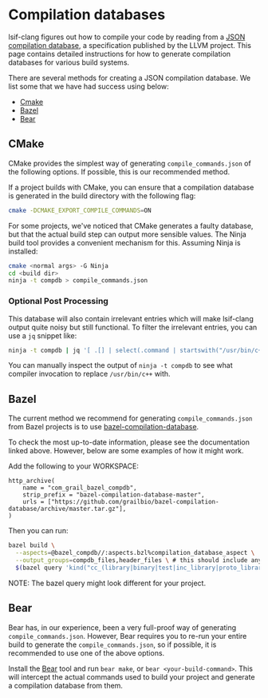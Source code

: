 # Compilation databases

lsif-clang figures out how to compile your code by reading from a [JSON compilation database](http://clang.llvm.org/docs/JSONCompilationDatabase.html), a specification published by the LLVM project. This page contains detailed instructions for how to generate compilation databases for various build systems.

There are several methods for creating a JSON compilation database. We list some that we have had success using below:
- [Cmake](##Cmake)
- [Bazel](##Bazel)
- [Bear](##Bear)

## CMake

CMake provides the simplest way of generating `compile_commands.json` of the following options. If possible, this is our recommended method.

If a project builds with CMake, you can ensure that a compilation database is generated in the build directory with the following flag:

```sh
cmake -DCMAKE_EXPORT_COMPILE_COMMANDS=ON
```

For some projects, we've noticed that CMake generates a faulty database, but that the actual build step can output more sensible values. The Ninja build tool provides a convenient mechanism for this. Assuming Ninja is installed:

```sh
cmake <normal args> -G Ninja
cd <build dir>
ninja -t compdb > compile_commands.json
```

### Optional Post Processing

This database will also contain irrelevant entries which will make lsif-clang output quite noisy but still functional. To filter the irrelevant entries, you can use a `jq` snippet like:
```sh
ninja -t compdb | jq '[ .[] | select(.command | startswith("/usr/bin/c++")) ] > compile_commands.json'
```
You can manually inspect the output of `ninja -t compdb` to see what compiler invocation to replace `/usr/bin/c++` with.


## Bazel

The current method we recommend for generating `compile_commands.json` from
Bazel projects is to use [bazel-compilation-database](https://github.com/grailbio/bazel-compilation-database).

To check the most up-to-date information, please see the documentation linked above. However, below are some examples of how it might work.

Add the following to your WORKSPACE:

```skylark
http_archive(
    name = "com_grail_bazel_compdb",
    strip_prefix = "bazel-compilation-database-master",
    urls = ["https://github.com/grailbio/bazel-compilation-database/archive/master.tar.gz"],
)
```

Then you can run:

```bash
bazel build \
  --aspects=@bazel_compdb//:aspects.bzl%compilation_database_aspect \
  --output_groups=compdb_files,header_files \ # this should include any generated outputs needed for cpp compilation
  $(bazel query 'kind("cc_(library|binary|test|inc_library|proto_library)", //...)')
```

NOTE: The bazel query might look different for your project.


## Bear

Bear has, in our experience, been a very full-proof way of generating
`compile_commands.json`. However, Bear requires you to re-run your entire build
to generate the `compile_commands.json`, so if possible, it is recommended to
use one of the above options.

Install the [Bear](https://github.com/rizsotto/Bear) tool and run `bear make`,
or `bear <your-build-command>`. This will intercept the actual commands used to
build your project and generate a compilation database from them.

